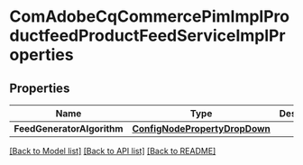 # ComAdobeCqCommercePimImplProductfeedProductFeedServiceImplProperties

## Properties
Name | Type | Description | Notes
------------ | ------------- | ------------- | -------------
**FeedGeneratorAlgorithm** | [**ConfigNodePropertyDropDown**](configNodePropertyDropDown.md) |  | [optional] 

[[Back to Model list]](../README.md#documentation-for-models) [[Back to API list]](../README.md#documentation-for-api-endpoints) [[Back to README]](../README.md)


